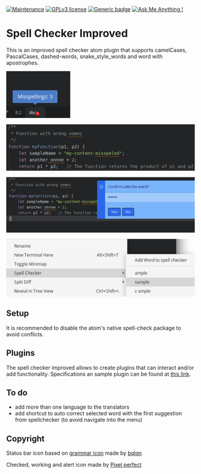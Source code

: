 [![Maintenance](https://img.shields.io/badge/Maintained%3F-no-red.svg)](#)
[![GPLv3 license](https://img.shields.io/badge/License-GPLv3-blue.svg)](#)
[![Generic badge](https://img.shields.io/badge/status-published-green.svg)](#)
[![Ask Me Anything !](https://img.shields.io/badge/Ask%20me-anything-1abc9c.svg)](https://github.com/marcelkohl)


# Spell Checker Improved
This is an improved spell checker atom plugin that supports camelCases, PascalCases, dashed-words, snake_style_words and word with apostrophes.

![sample-status-bar-notification](https://github.com/marcelkohl/spell-checker-improved/blob/master/sample/status-bar-notification.png?raw=true)

![sample-misspelled-marker](https://github.com/marcelkohl/spell-checker-improved/blob/master/sample/misspelled-marker.png?raw=true)

![sample-add-word](https://github.com/marcelkohl/spell-checker-improved/blob/master/sample/add-word.png?raw=true)

![sample-suggestions](https://github.com/marcelkohl/spell-checker-improved/blob/master/sample/suggestions.png?raw=true)

## Setup
It is recommended to disable the atom's native spell-check package to avoid conflicts.

## Plugins
The spell checker improved allows to create plugins that can interact and/or add functionality. Specifications an sample plugin can be found at [this link](https://github.com/marcelkohl/spell-checker-improved-plugin-sample).

## To do
  - add more than one language to the translators
  - add shortcut to auto correct selected word with the first suggestion from spellchecker (to avoid navigate into the menu)

## Copyright
Status bar icon based on [grammar icon](https://www.flaticon.com/packs/text-editing-1) made by [bqlqn](https://www.flaticon.com/authors/bqlqn)

Checked, working and alert icon made by [Pixel perfect](https://www.flaticon.com/authors/pixel-perfect)
